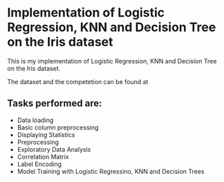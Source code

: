 # Implementation of Logistic Regression, KNN and Decision Tree on the Iris dataset

This is my implementation of Logistic Regression, KNN and Decision Tree on the Iris dataset.

The dataset and the competetion can be found at

## Tasks performed are:

<ul>
<li>Data loading</li>
<li> Basic column preprocessing</li>
<li>Displaying Statistics</li>
<li>Preprocessing</li>
<li>Exploratory Data Analysis</li>
<li>Correlation Matrix</li>
<li>Label Encoding</li>
<li>Model Training with Logistic Regressino, KNN and Decision Trees</li>
</ul>
